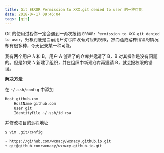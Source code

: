 ```yaml
---
title: Git ERROR Permission to XXX.git denied to user 的一种可能
date: 2018-04-17 09:46:04
tags: [git]
---
```


Git 的使用过程你一定会遇到一两次报错 `ERROR: Permission to XXX.git denied to user`，归根到底是当前用户对仓库没有对应的权限，然而造成这种错误的情况却有很多种，今天记录某一种可能。

<!-- more -->

我有两个用户 A 和 B，用户 A 创建了的仓库并邀请了 B，B 对其操作是没有问题的。但是如果 A 新建了组织，并在组织中新建仓库再邀请 B，就会报权限的错误。

**解决方法**

在 `~/.ssh/config` 中添加

```bash
Host github.com
	HostName github.com
	User git
	IdentityFile ~/.ssh/id_rsa
```

并修改项目的远程地址

```bash
$ vim .git/config

- https://github.com/wxnacy/wxnacy.github.io.git
+ git@github.com:wxnacy/wxnacy.github.io.git
```


